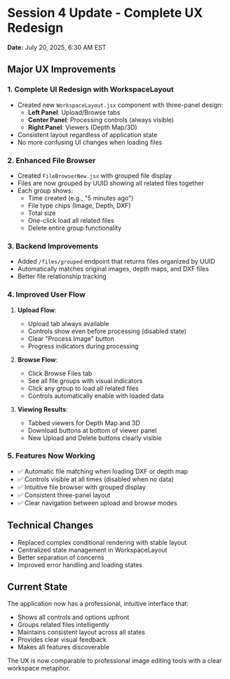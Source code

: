 # Session 4 Update - Complete UX Redesign
**Date:** July 20, 2025, 6:30 AM EST

## Major UX Improvements

### 1. Complete UI Redesign with WorkspaceLayout
- Created new `WorkspaceLayout.jsx` component with three-panel design:
  - **Left Panel**: Upload/Browse tabs
  - **Center Panel**: Processing controls (always visible)
  - **Right Panel**: Viewers (Depth Map/3D)
- Consistent layout regardless of application state
- No more confusing UI changes when loading files

### 2. Enhanced File Browser
- Created `FileBrowserNew.jsx` with grouped file display
- Files are now grouped by UUID showing all related files together
- Each group shows:
  - Time created (e.g., "5 minutes ago")
  - File type chips (Image, Depth, DXF)
  - Total size
  - One-click load all related files
  - Delete entire group functionality

### 3. Backend Improvements
- Added `/files/grouped` endpoint that returns files organized by UUID
- Automatically matches original images, depth maps, and DXF files
- Better file relationship tracking

### 4. Improved User Flow
1. **Upload Flow**:
   - Upload tab always available
   - Controls show even before processing (disabled state)
   - Clear "Process Image" button
   - Progress indicators during processing

2. **Browse Flow**:
   - Click Browse Files tab
   - See all file groups with visual indicators
   - Click any group to load all related files
   - Controls automatically enable with loaded data

3. **Viewing Results**:
   - Tabbed viewers for Depth Map and 3D
   - Download buttons at bottom of viewer panel
   - New Upload and Delete buttons clearly visible

### 5. Features Now Working
- ✅ Automatic file matching when loading DXF or depth map
- ✅ Controls visible at all times (disabled when no data)
- ✅ Intuitive file browser with grouped display
- ✅ Consistent three-panel layout
- ✅ Clear navigation between upload and browse modes

## Technical Changes
- Replaced complex conditional rendering with stable layout
- Centralized state management in WorkspaceLayout
- Better separation of concerns
- Improved error handling and loading states

## Current State
The application now has a professional, intuitive interface that:
- Shows all controls and options upfront
- Groups related files intelligently
- Maintains consistent layout across all states
- Provides clear visual feedback
- Makes all features discoverable

The UX is now comparable to professional image editing tools with a clear workspace metaphor.